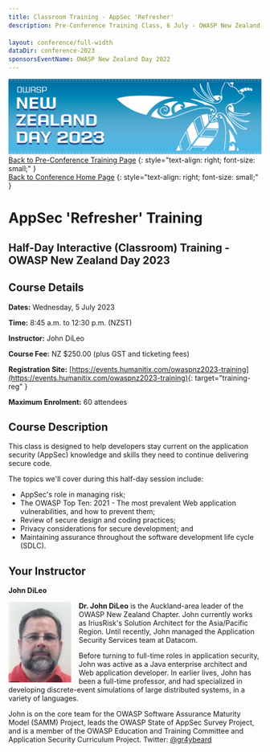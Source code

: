 ```yaml
---
title: Classroom Training - AppSec 'Refresher'
description: Pre-Conference Training Class, 6 July - OWASP New Zealand Day 2022 

layout: conference/full-width
dataDir: conference-2023
sponsorsEventName: OWASP New Zealand Day 2022
---
```


[![Web Banner](/assets/images/2023_Banner_Graphic.jpg)](/conference/)   
[Back to Pre-Conference Training Page](training.md)
{: style="text-align: right; font-size: small;" }   
[Back to Conference Home Page](index.md)
{: style="text-align: right; font-size: small;" }   

# AppSec 'Refresher' Training

## Half-Day Interactive (Classroom) Training - OWASP New Zealand Day 2023

## Course Details 

**Dates:** Wednesday, 5 July 2023

**Time:** 8:45 a.m. to 12:30 p.m. (NZST)

**Instructor:** John DiLeo   

**Course Fee:** NZ $250.00 (plus GST and ticketing fees)

**Registration Site:** [https://events.humanitix.com/owaspnz2023-training](https://events.humanitix.com/owaspnz2023-training){: target="training-reg" }

**Maximum Enrolment:** 60 attendees

## Course Description

This class is designed to help developers stay current on the application security (AppSec) knowledge and skills they need to continue delivering secure code. 

The topics we'll cover during this half-day session include: 

* AppSec's role in managing risk;
* The OWASP Top Ten: 2021 - The most prevalent Web application vulnerabilities, and how to prevent them;
* Review of secure design and coding practices;
* Privacy considerations for secure development; and 
* Maintaining assurance throughout the software development life cycle (SDLC).

## Your Instructor

**John DiLeo**

<img src="/assets/images/2023/Photo-John_DiLeo.jpg" alt="Photo of John DiLeo" style="float: left; width: 125px; margin-right: 15px;" />

**Dr. John DiLeo** is the Auckland-area leader of the OWASP New Zealand Chapter. John currently works as IriusRisk's Solution Architect for the Asia/Pacific Region. Until recently,
John managed the Application Security Services team at Datacom.  
 
Before turning to full-time roles in application security, John was active as a Java enterprise architect and Web application developer. In earlier lives, John has been a full-time professor, and had specialized in developing discrete-event simulations of large distributed systems, in a variety of languages.  

John is on the core team for the OWASP Software Assurance Maturity Model (SAMM) Project, leads the OWASP State of AppSec Survey Project, and is a member of the OWASP Education and Training Committee and Application Security Curriculum Project. Twitter: [@gr4ybeard](https://www.twitter.com/gr4ybeard)
